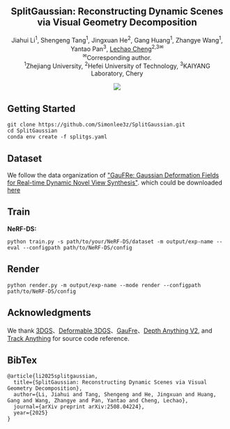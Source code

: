 <p align="center">
  
  <h2 align="center"><strong>SplitGaussian: Reconstructing Dynamic Scenes via Visual Geometry Decomposition</strong></h2>

  <p align="center">
  <span>
    Jiahui Li<sup>1</sup>,
    Shengeng Tang<sup>1</sup>,
    Jingxuan He<sup>2</sup>,
    Gang Huang<sup>1</sup>,
    Zhangye Wang<sup>1</sup>,
    Yantao Pan<sup>3</sup>,
    <a href="https://scholar.google.com/citations?user=PKFAv-cAAAAJ&hl=en">Lechao Cheng</a><sup>2,3✉</sup>
  </span>
    <br>
  <span>
    <!-- <sup>*</sup>Equal contribution. -->
    <sup>✉</sup>Corresponding author.
    <br>
    <sup>1</sup>Zhejiang University,
    <sup>2</sup>Hefei University of Technology,
    <sup>3</sup>KAIYANG Laboratory, Chery
  </span>
</p>

<div align="center">

<!-- <a href='https://arxiv.org/abs/2404.08966'><img src='https://img.shields.io/badge/arXiv-2404.08966-b31b1b.svg'></a> -->

<a href='https://simonlee3z.github.io/SplitGaussian-Page/'><img src='https://img.shields.io/badge/Project-Page-Green'></a>

</div>

## Getting Started

```Shell
git clone https://github.com/Simonlee3z/SplitGaussian.git
cd SplitGaussian
conda env create -f splitgs.yaml

```

## Dataset

We follow the data organization of ["GauFRe: Gaussian Deformation Fields for Real-time Dynamic Novel View Synthesis"](https://github.com/brownvc/GauFRe/). which could be downloaded [here](https://1drv.ms/f/c/4dd35d8ee847a247/EpmindtZTxxBiSjYVuaaiuUBr7w3nOzEl6GjrWjmVPuBFw?e=cW5gg1)

## Train

**NeRF-DS:**

```shell
python train.py -s path/to/your/NeRF-DS/dataset -m output/exp-name --eval --configpath path/to/NeRF-DS/config
```

## Render

```shell
python render.py -m output/exp-name --mode render --configpath path/to/NeRF-DS/config
```

## Acknowledgments

We thank [3DGS](https://github.com/graphdeco-inria/gaussian-splatting)、[Deformable 3DGS](https://github.com/ingra14m/Deformable-3D-Gaussians)、[GauFre](https://github.com/brownvc/GauFRe)、[Depth Anything V2](https://github.com/DepthAnything/Depth-Anything-V2), and [Track Anything](https://github.com/gaomingqi/Track-Anything) for source code reference.

## BibTex

```
@article{li2025splitgaussian,
  title={SplitGaussian: Reconstructing Dynamic Scenes via Visual Geometry Decomposition},
  author={Li, Jiahui and Tang, Shengeng and He, Jingxuan and Huang, Gang and Wang, Zhangye and Pan, Yantao and Cheng, Lechao},
  journal={arXiv preprint arXiv:2508.04224},
  year={2025}
}
```
